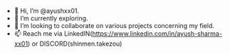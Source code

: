 - 👋 Hi, I’m @ayushxx01.
- 👀 I’m currently exploring.
- 💞️ I’m looking to collaborate on various projects concerning my field.
- 📫 Reach me via LinkedIN(https://www.linkedin.com/in/ayush-sharma-xx01) or DISCORD(shinmen.takezou)

<!---
ayushxx01/ayushxx01 is a ✨ special ✨ repository because its `README.md` (this file) appears on your GitHub profile.
You can click the Preview link to take a look at your changes.
--->
